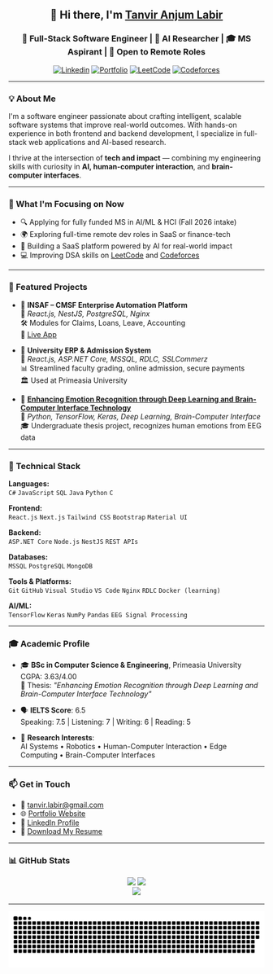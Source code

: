 <h2 align="center">👋 Hi there, I'm <a href="https://tanviranjumlabir.netlify.app/" target="_blank">Tanvir Anjum Labir</a></h2>
<h3 align="center">🚀 Full-Stack Software Engineer | 🧠 AI Researcher | 🎓 MS Aspirant | 💼 Open to Remote Roles</h3>

<p align="center">
  <a href="https://www.linkedin.com/in/tanviranjumlabir/"><img alt="Linkedin" src="https://img.shields.io/badge/LinkedIn-0077B5?style=for-the-badge&logo=linkedin&logoColor=white" /></a>
  <a href="https://tanviranjumlabir.netlify.app/"><img alt="Portfolio" src="https://img.shields.io/badge/Portfolio-000000?style=for-the-badge&logo=About.me&logoColor=white" /></a>
  <a href="https://leetcode.com/LABIR/"><img alt="LeetCode" src="https://img.shields.io/badge/LeetCode-FFA116?style=for-the-badge&logo=LeetCode&logoColor=black" /></a>
  <a href="https://codeforces.com/profile/LABIR"><img alt="Codeforces" src="https://img.shields.io/badge/Codeforces-445f9d?style=for-the-badge&logo=Codeforces&logoColor=white" /></a>
</p>

---

### 💡 About Me

I'm a software engineer passionate about crafting intelligent, scalable software systems that improve real-world outcomes. With hands-on experience in both frontend and backend development, I specialize in full-stack web applications and AI-based research.

I thrive at the intersection of **tech and impact** — combining my engineering skills with curiosity in **AI, human-computer interaction**, and **brain-computer interfaces**.

---

### 🎯 What I'm Focusing on Now

- 🔍 Applying for fully funded MS in AI/ML & HCI (Fall 2026 intake)
- 🌍 Exploring full-time remote dev roles in SaaS or finance-tech
- 🧠 Building a SaaS platform powered by AI for real-world impact
- 💻 Improving DSA skills on [LeetCode](https://leetcode.com/LABIR/) and [Codeforces](https://codeforces.com/profile/LABIR)

---

### 🚀 Featured Projects

- 🔹 **INSAF – CMSF Enterprise Automation Platform**  
  🧩 *React.js, NestJS, PostgreSQL, Nginx*  
  🛠 Modules for Claims, Loans, Leave, Accounting  
  🔗 [Live App](https://insaf.cmsfbd.org/app/dashboard)

- 🔹 **University ERP & Admission System**  
  🧩 *React.js, ASP.NET Core, MSSQL, RDLC, SSLCommerz*  
  📊 Streamlined faculty grading, online admission, secure payments  
  🏛 Used at Primeasia University

- 🔹 **[Enhancing Emotion Recognition through Deep Learning and Brain-Computer Interface Technology](https://doi.org/10.25163/primeasia.4140046)**  
  🧠 *Python, TensorFlow, Keras, Deep Learning, Brain-Computer Interface*  
  🎓 Undergraduate thesis project, recognizes human emotions from EEG data

---

### 🧠 Technical Stack

**Languages:**  
`C#` `JavaScript` `SQL` `Java` `Python` `C`  

**Frontend:**  
`React.js` `Next.js` `Tailwind CSS` `Bootstrap` `Material UI`

**Backend:**  
`ASP.NET Core` `Node.js` `NestJS` `REST APIs`

**Databases:**  
`MSSQL` `PostgreSQL` `MongoDB`

**Tools & Platforms:**  
`Git` `GitHub` `Visual Studio` `VS Code` `Nginx` `RDLC` `Docker (learning)`  

**AI/ML:**  
`TensorFlow` `Keras` `NumPy` `Pandas` `EEG Signal Processing`

---

### 🎓 Academic Profile

- 🎓 **BSc in Computer Science & Engineering**, Primeasia University  
  CGPA: 3.63/4.00  
  📜 Thesis: *"Enhancing Emotion Recognition through Deep Learning and Brain-Computer Interface Technology"*

- 🗣 **IELTS Score**: 6.5  
  Speaking: 7.5 | Listening: 7 | Writing: 6 | Reading: 5

- 🧪 **Research Interests**:  
  AI Systems • Robotics • Human-Computer Interaction • Edge Computing • Brain-Computer Interfaces

---

### 📫 Get in Touch

- 📧 [tanvir.labir@gmail.com](mailto:tanvir.labir@gmail.com)
- 🌐 [Portfolio Website](https://tanviranjumlabir.netlify.app/)
- 💼 [LinkedIn Profile](https://www.linkedin.com/in/tanviranjumlabir/)
- 📄 [Download My Resume](https://github.com/Labir852/Labir852/raw/main/Labir's%20Resume.pdf)

---

### 📊 GitHub Stats

<p align="center">
  <img height="180em" src="https://github-readme-stats.vercel.app/api?username=Labir852&show_icons=true&hide_border=false&count_private=true&theme=light" />
  <img height="180em" src="https://github-readme-stats.vercel.app/api/top-langs/?username=Labir852&layout=compact&theme=light" />
  <br />
  <img src="http://github-readme-streak-stats.herokuapp.com?user=labir852&theme=default&hide_border=false" />
</p>

---

![Snake animation](https://raw.githubusercontent.com/labir852/labir852/main/github-contribution-grid-snake.svg)
